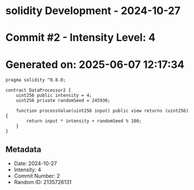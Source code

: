 ﻿# solidity Development - 2024-10-27
# Commit #2 - Intensity Level: 4
# Generated on: 2025-06-07 12:17:34
```solidity
pragma solidity ^0.8.0;

contract DataProcessor2 {
    uint256 public intensity = 4;
    uint256 private randomSeed = 245930;

    function processValue(uint256 input) public view returns (uint256) {
        return input * intensity + randomSeed % 100;
    }
}
```
## Metadata
- Date: 2024-10-27
- Intensity: 4
- Commit Number: 2
- Random ID: 2135726131
